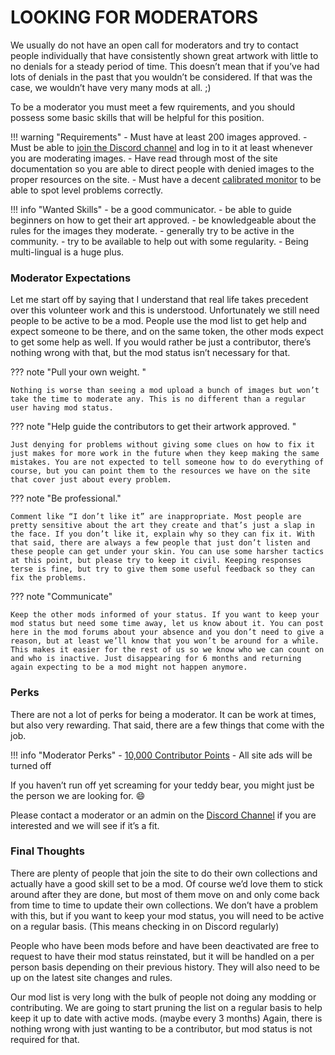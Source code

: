 # __LOOKING FOR MODERATORS__

We usually do not have an open call for moderators and try to contact people individually that have consistently shown great artwork with little to no denials for a steady period of time. This doesn’t mean that if you’ve had lots of denials in the past that you wouldn’t be considered. If that was the case, we wouldn’t have very many mods at all. ;)

To be a moderator you must meet a few rquirements, and you should possess some basic skills that will be helpful for this position.

!!! warning "Requirements"
    - Must have at least 200 images approved.
    - Must be able to [join the Discord channel](https://discord.gg/r9VufRk) and log in to it at least whenever you are moderating images.
    - Have read through most of the site documentation so you are able to direct people with denied images to the proper resources on the site.
    - Must have a decent [calibrated monitor](https://fanart.tv/tutorials/calibrate-monitor) to be able to spot level problems correctly.


!!! info "Wanted Skills"
    - be a good communicator.
    - be able to guide beginners on how to get their art approved.
    - be knowledgeable about the rules for the images they moderate.
    - generally try to be active in the community.
    - try to be available to help out with some regularity.
    - Being multi-lingual is a huge plus.


### __Moderator Expectations__

Let me start off by saying that I understand that real life takes precedent over this volunteer work and this is understood. Unfortunately we still need people to be active to be a mod. People use the mod list to get help and expect someone to be there, and on the same token, the other mods expect to get some help as well. If you would rather be just a contributor, there’s nothing wrong with that, but the mod status isn’t necessary for that.

??? note "Pull your own weight. "

    Nothing is worse than seeing a mod upload a bunch of images but won’t take the time to moderate any. This is no different than a regular user having mod status.

??? note "Help guide the contributors to get their artwork approved. "

    Just denying for problems without giving some clues on how to fix it just makes for more work in the future when they keep making the same mistakes. You are not expected to tell someone how to do everything of course, but you can point them to the resources we have on the site that cover just about every problem.

??? note "Be professional."

    Comment like “I don’t like it” are inappropriate. Most people are pretty sensitive about the art they create and that’s just a slap in the face. If you don’t like it, explain why so they can fix it. With that said, there are always a few people that just don’t listen and these people can get under your skin. You can use some harsher tactics at this point, but please try to keep it civil. Keeping responses terse is fine, but try to give them some useful feedback so they can fix the problems.

??? note "Communicate"
    
    Keep the other mods informed of your status. If you want to keep your mod status but need some time away, let us know about it. You can post here in the mod forums about your absence and you don’t need to give a reason, but at least we’ll know that you won’t be around for a while. This makes it easier for the rest of us so we know who we can count on and who is inactive. Just disappearing for 6 months and returning again expecting to be a mod might not happen anymore.


### __Perks__

There are not a lot of perks for being a moderator. It can be work at times, but also very rewarding. 
That said, there are a few things that come with the job.

!!! info "Moderator Perks"
    - [10,000 Contributor Points](https://fanart.tv/contributors/)
    - All site ads will be turned off

If you haven’t run off yet screaming for your teddy bear, you might just be the person we are looking for. :smile:

Please contact a moderator or an admin on the [Discord Channel](https://discord.gg/r9VufRk) if you are interested and we will see if it’s a fit.


### __Final Thoughts__

There are plenty of people that join the site to do their own collections and actually have a good skill set to be a mod. Of course we’d love them to stick around after they are done, but most of them move on and only come back from time to time to update their own collections. We don’t have a problem with this, but if you want to keep your mod status, you will need to be active on a regular basis. (This means checking in on Discord regularly)

People who have been mods before and have been deactivated are free to request to have their mod status reinstated, but it will be handled on a per person basis depending on their previous history. They will also need to be up on the latest site changes and rules.

Our mod list is very long with the bulk of people not doing any modding or contributing. We are going to start pruning the list on a regular basis to help keep it up to date with active mods. (maybe every 3 months)
Again, there is nothing wrong with just wanting to be a contributor, but mod status is not required for that.
